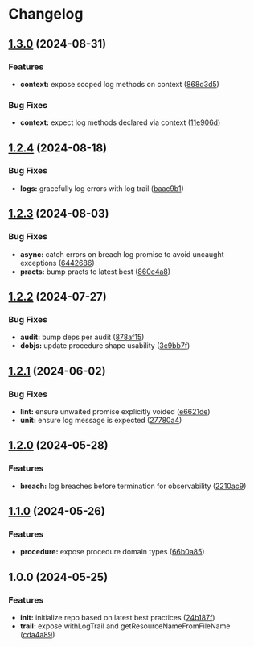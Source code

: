 # Changelog

## [1.3.0](https://github.com/ehmpathy/visualogic/compare/v1.2.4...v1.3.0) (2024-08-31)


### Features

* **context:** expose scoped log methods on context ([868d3d5](https://github.com/ehmpathy/visualogic/commit/868d3d5ee2d6316074bd20c658385b4a600a5942))


### Bug Fixes

* **context:** expect log methods declared via context ([11e906d](https://github.com/ehmpathy/visualogic/commit/11e906dbe814517b7447965717dab1322f00cb3b))

## [1.2.4](https://github.com/ehmpathy/visualogic/compare/v1.2.3...v1.2.4) (2024-08-18)


### Bug Fixes

* **logs:** gracefully log errors with log trail ([baac9b1](https://github.com/ehmpathy/visualogic/commit/baac9b17dc725df4a0d7bc6655c1ea0d3ce12d1d))

## [1.2.3](https://github.com/ehmpathy/visualogic/compare/v1.2.2...v1.2.3) (2024-08-03)


### Bug Fixes

* **async:** catch errors on breach log promise to avoid uncaught exceptions ([6442686](https://github.com/ehmpathy/visualogic/commit/6442686b71aa46cc98fa4273ea7ed757134158c0))
* **practs:** bump practs to latest best ([860e4a8](https://github.com/ehmpathy/visualogic/commit/860e4a8df8bf6bea97ade2bede9312c0cbe236c1))

## [1.2.2](https://github.com/ehmpathy/visualogic/compare/v1.2.1...v1.2.2) (2024-07-27)


### Bug Fixes

* **audit:** bump deps per audit ([878af15](https://github.com/ehmpathy/visualogic/commit/878af154e30b449a9ebfcdbe3f5a74441e43e153))
* **dobjs:** update procedure shape usability ([3c9bb7f](https://github.com/ehmpathy/visualogic/commit/3c9bb7f4d8246ee1acf2075d3cfcfbba07cf00a0))

## [1.2.1](https://github.com/ehmpathy/visualogic/compare/v1.2.0...v1.2.1) (2024-06-02)


### Bug Fixes

* **lint:** ensure unwaited promise explicitly voided ([e6621de](https://github.com/ehmpathy/visualogic/commit/e6621de0ff071b76e2128b6d66b23b65027342d9))
* **unit:** ensure log message is expected ([27780a4](https://github.com/ehmpathy/visualogic/commit/27780a47a5f46e42a68d1bb4fb656cf5ed2478b9))

## [1.2.0](https://github.com/ehmpathy/visualogic/compare/v1.1.0...v1.2.0) (2024-05-28)


### Features

* **breach:** log breaches before termination for observability ([2210ac9](https://github.com/ehmpathy/visualogic/commit/2210ac93c86f45b5f8a3cecf1530b3e3f6c99978))

## [1.1.0](https://github.com/ehmpathy/visualogic/compare/v1.0.0...v1.1.0) (2024-05-26)


### Features

* **procedure:** expose procedure domain types ([66b0a85](https://github.com/ehmpathy/visualogic/commit/66b0a8521e4e38246b90c8b99994f16de2fc4da2))

## 1.0.0 (2024-05-25)


### Features

* **init:** initialize repo based on latest best practices ([24b187f](https://github.com/ehmpathy/visualogic/commit/24b187f9e0855feec263ac3d267e286788007e5e))
* **trail:** expose withLogTrail and getResourceNameFromFileName ([cda4a89](https://github.com/ehmpathy/visualogic/commit/cda4a89c1c93eaf03f5b4fcd1f3eeac74afb7c12))
